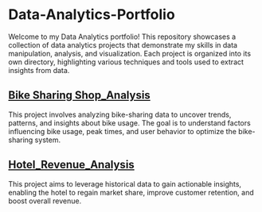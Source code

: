 # Data-Analytics-Portfolio

Welcome to my Data Analytics portfolio! This repository showcases a collection of data analytics projects that demonstrate my skills in data manipulation, analysis, and visualization. Each project is organized into its own directory, highlighting various techniques and tools used to extract insights from data.

## [Bike Sharing Shop_Analysis]()
This project involves analyzing bike-sharing data to uncover trends, patterns, and insights about bike usage. The goal is to understand factors influencing bike usage, peak times, and user behavior to optimize the bike-sharing system.

## [Hotel_Revenue_Analysis]()
This project aims to leverage historical data to gain actionable insights, enabling the hotel to regain market share, improve customer retention, and boost overall revenue.

